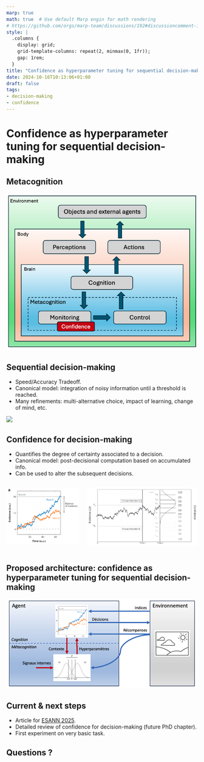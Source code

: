 ```yaml
---
marp: true
math: true  # Use default Marp engin for math rendering
# https://github.com/orgs/marp-team/discussions/192#discussioncomment-1517399
style: |
  .columns {
    display: grid;
    grid-template-columns: repeat(2, minmax(0, 1fr));
    gap: 1rem;
  }
title: "Confidence as hyperparameter tuning for sequential decision-making"
date: 2024-10-16T10:13:06+01:00
draft: false
tags:
- decision-making
- confidence
---
```


<!-- Apply header and footer to first slide only -->
<!-- _header: "[![INRIA logo](../inria_logo.jpg)](https://www.inria.fr)" -->
<!-- _footer: "[Baptiste Pesquet](https://www.bpesquet.fr)" -->
<!-- headingDivider: 2 -->

# Confidence as hyperparameter tuning for sequential decision-making

<!-- Show pagination, starting with second slide -->
<!-- paginate: true -->

## Metacognition

[![Metacognition diagram](../confidence/images/metacognition_diagram.png)](../confidence/README.md#metacognition)

## Sequential decision-making

- Speed/Accuracy Tradeoff.
- Canonical model: integration of noisy information until a threshold is reached.
- Many refinements: multi-alternative choice, impact of learning, change of mind, etc.

[![](../decision_making/images/eam_rdk.png)](../decision_making/README.md#sequential-sampling)

## Confidence for decision-making

- Quantifies the degree of certainty associated to a decision.
- Canonical model: post-decisional computation based on accumulated info.
- Can be used to alter the subsequent decisions.

<div class="columns">
<div>

![Balance of Evidence example](../confidence/images/BoE.png)

</div>
<div>

![2DSD](../confidence/images/2DSD.png)

</div>
</div>

## Proposed architecture: confidence as hyperparameter tuning for sequential decision-making

![Architecture of a confidence-regulated AI](images/metacognitive_agent.png)

## Current & next steps

- Article for [ESANN 2025](https://www.esann.org/).
- Detailed review of confidence for decision-making (future PhD chapter).
- First experiment on very basic task.

## Questions ?
